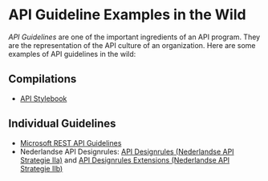 # API Guideline Examples in the Wild

*API Guidelines* are one of the important ingredients of an API program. They are the representation of the API culture of an organization. Here are some examples of API guidelines in the wild:


## Compilations

* [API Stylebook](http://apistylebook.com/design/guidelines/)


## Individual Guidelines

* [Microsoft REST API Guidelines](https://github.com/microsoft/api-guidelines/blob/vNext/Guidelines.md )
* Nederlandse API Designrules: [API Designrules (Nederlandse API Strategie IIa)](https://geonovum.github.io/API-Designrules/) and [API Designrules Extensions (Nederlandse API Strategie IIb)](https://geonovum.github.io/KP-APIs/API-strategie-extensies)
